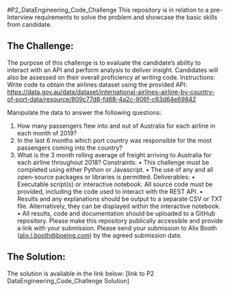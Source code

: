 #P2_DataEngineering_Code_Challenge
This repository is in relation to a pre-Interview requirements
to solve the problem and showcase the basic skills from candidate.


## The Challenge:
The purpose of this challenge is to evaluate the candidate’s ability to interact with an API and perform analysis to deliver insight. Candidates will also be assessed on their overall proficiency at writing code. 
Instructions:
Write code to obtain the airlines dataset using the provided API:
https://data.gov.au/data/dataset/international-airlines-airline-by-country-of-port-data/resource/809c77d8-fd68-4a2c-806f-c63d64e69842


Manipulate the data to answer the following questions:
1.	How many passengers flew into and out of Australia for each airline in each month of 2019?
2.	In the last 6 months which port country was responsible for the most passengers coming into the country?
3.	What is the 3 month rolling average of freight arriving to Australia for each airline throughout 2018?
Constraints:
•	This challenge must be completed using either Python or Javascript. 
•	The use of any and all open-source packages or libraries is permitted.
Deliverables:
•	Executable script(s) or interactive notebook. All source code must be provided, including the code used to interact with the REST API.
•	Results and any explanations should be output to a separate CSV or TXT file. Alternatively, they can be displayed within the interactive notebook.
•	All results, code and documentation should be uploaded to a GitHub repository. Please make this repository publically accessible and provide a link with your submission.
Please send your submission to Alix Booth (alix.l.booth@boeing.com) by the agreed submission date.


## The Solution:
The solution is available in the link below:
[link to P2 DataEngineering_Code_Challenge Solution]
